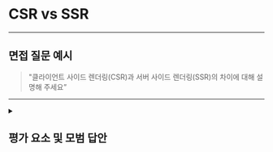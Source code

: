 # CSR vs SSR

---

## 면접 질문 예시

> "클라이언트 사이드 렌더링(CSR)과 서버 사이드 렌더링(SSR)의 차이에 대해 설명해 주세요”

---

<details>
  <summary><h2> 평가 요소 및 모범 답안</h2></summary>

  ### 1. 클라이언트 사이드 렌더링(CSR)의 개념 및 특징
  - 포함내용
    * 클라이언트 사이드 렌더링 (CSR)
      - 브라우저가 서버로부터 최소한의 HTML 파일을 받아오는 렌더링 방식입니다.
      - JavaScript를 실행하여 필요한 데이터를 API로 요청하고 이를 클라이언트 측에서 렌더링하는 방식입니다.
      - 초기 로드 시 빈 HTML 파일과 Javascript 번들만 가져옵니다.
    * 장점
      - 서버의 부담이 적습니다.
      - 상대적으로 더 나은 사용자 경험을 제공합니다.
    * 단점
      - 초기 로드 속도가 느립니다.
      - SEO 최적화에 어려움이 있습니다.
     
  ### 2. 서버 사이드 렌더링(SSR)의 개념 및 특징
  - 포함내용
    * 서버 사이드 렌더링 (SSR)
      - 서버가 HTML을 렌더링하고, 완전한 페이지를 클라이언트에 전달하는 방식입니다.
      - 페이지 요청 시 필요한 데이터를 서버에서 처리합니다.
    * 장점
      - 초기 로드 속도가 빠릅니다.
      - SEO에 친화적입니다.
    * 단점
      - 서버의 부담이 큽니다.
      - 페이지를 이동할 때마다 새로운 HTML 요청이 발생합니다.
   
  ### 3. 클라이언트 사이드 렌더링(CSR)과 서버 사이드 렌더링(SSR)의 차이
  - 포함내용
    * CSR과 SSR의 가장 큰 차이는 **웹 애플리케이션을 렌더링하는 방식**에서의 차이입니다.
      - CSR은 서버에서 최소한의 HTML과 Javascript 파일을 다운로드한 후, 클라이언트(브라우저)에서 Javascript를 실행하여 화면을 구성합니다.
      - SSR은 브라우저가 요청을 보내면 서버에서 HTML을 생성하고, 완성된 HTML이 클라이언트에 반환된 이후에 Javascript를 실행합니다.
      <br />
      
      | 항목               | CSR (Client-Side Rendering)              | SSR (Server-Side Rendering)       |
      |------------------|--------------------------------|--------------------------------|
      | **초기 로딩 속도**  | 느림 (JS 다운로드 및 실행 필요)      | 빠름 (완성된 HTML 제공)        |
      | **페이지 전환 속도** | 빠름 (클라이언트에서 처리)          | 느림 (매 요청마다 서버에서 렌더링) |
      | **SEO 최적화**    | 어려움 (크롤러가 빈 HTML을 읽음)      | 용이함 (완성된 HTML 제공)        |
      | **서버 부하**     | 낮음 (렌더링은 클라이언트에서 수행)    | 높음 (서버에서 매 요청마다 렌더링) |
      | **인터랙티브한 UI** | 강점 (React, Vue 같은 라이브러리 활용) | 추가적인 클라이언트 처리 필요    |
  
  ### 3.모범 답안 예시

  > CSR과 SSR은 웹 애플리케이션을 렌더링하는 방식에서 큰 차이가 있습니다.<br />
  > CSR은 서버에서 최소한의 HTML과 Javascript 파일을 다운로드한 후, 브라우저에서 Javascript를 실행하여 화면을 구성합니다.<br />
  > 때문에 서버에 부담이 적고 페이지 전환 속도가 상대적으로 빠르지만, 초기 로딩 속도가 느리고 SEO 최적화가 어렵습니다.<br />
  > 반면 SSR은 브라우저가 요청을 보내면 서버에서 HTML을 생성하고, 완성된 HTML이 클라이언트에 반환된 이후에 Javascript를 실행합니다.<br />
  > 때문에 초기 로드 속도가 빠르고 SEO 최적화에 용이하지만, 서버에 부담을 주고 페이지 전환 속도가 느립니다.<br />
  
  ### 4. 심화 지식
  
  #### - CSR에서 SEO를 개선할 방법에 대해 설명하세요.
  >React에서는 `react-helmet`, `next/head` 등을 활용하여 메타태그를 관리할 수 있습니다.<br />
  > 또한, SSR 또는 SSG(Static Site Generation) 방식을 병행하면 SEO를 개선할 수 있습니다.<br />

  #### - SSR의 성능 문제를 해결할 방법에 대해 설명하세요.
  > SSR을 사용하되, 자주 변경되지 않는 페이지는 SSG(Static Site Generation) 방식으로 미리 빌드하여 제공하면 성능을 최적화할 수 있습니다.<br />
  > 또한, Next.js의 ISR(Incremental Static Regeneration) 기능을 활용하면 실시간 업데이트가 가능하면서도 서버 부하를 줄일 수 있습니다.<br />
</details>
